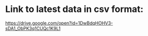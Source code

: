 # Link to latest data in csv format: 
https://drive.google.com/open?id=1DwBdqHOHV3-sDA1_ObPK3q1CUQc1K9L1
